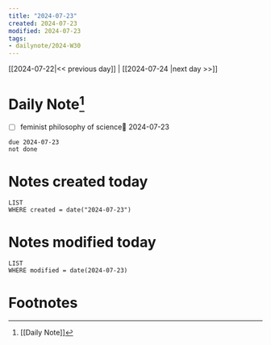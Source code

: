 ```yaml
---
title: "2024-07-23"
created: 2024-07-23
modified: 2024-07-23
tags:
- dailynote/2024-W30
---
```


[[2024-07-22|<< previous day]] | [[2024-07-24 |next day >>]]

# Daily Note[^1]
- [ ] feminist philosophy of science📅 2024-07-23
```tasks
due 2024-07-23
not done
```
# Notes created today
```dataview
LIST
WHERE created = date("2024-07-23")
```
# Notes modified today
```dataview
LIST
WHERE modified = date(2024-07-23)
```

# Footnotes

[^1]: [[Daily Note]]
